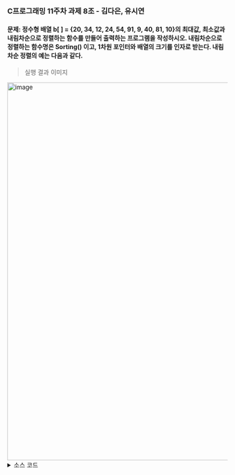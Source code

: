 ### C프로그래밍 11주차 과제 8조 - 김다은, 유시연 

#### 문제: 정수형 배열 b[ ] = {20, 34, 12, 24, 54, 91, 9, 40, 81, 10}의 최대값, 최소값과 내림차순으로 정렬하는 함수를 만들어 출력하는 프로그램을 작성하시오. 내림차순으로 정렬하는 함수명은 Sorting() 이고, 1차원 포인터와 배열의 크기를 인자로 받는다. 내림차순 정렬의 예는 다음과 같다.

> 실행 결과 이미지 

<img width="863" alt="image" src="https://github.com/hiciz/C_pg-08_group/assets/138213248/343378da-84e5-4c50-bdf1-e708de3c6dfd.png">

<details>
<summary>소스 코드</summary>

<div markdown="1">

```c
#include <stdio.h>

int Max(int* pArr, int size);
int Min(int* pArr, int size);
void Sorting(int* pArr, int size);

int main() {
    int b[] = { 20, 34, 12, 24, 54, 91, 9, 40, 81, 10 };
    int size = sizeof(b) / sizeof(b[0]);

    // 정렬 전 배열
    printf("[정렬 전 배열]\n");
    for (int i = 0; i < size; i++) {
        printf("%d ", b[i]);
    }
    printf("\n");

    // 최대값 최소값
    int max_value = Max(b, size);
    int min_value = Min(b, size);
    printf("최대값: %d\n", max_value);
    printf("최소값: %d\n", min_value);

   
    Sorting(b, size);

    
    printf("[내림차순 정렬 후 배열]\n");
    for (int i = 0; i < size; i++) {
        printf("%d ", b[i]);
    }
    printf("\n");

    return 0;
}
int Max(int* pArr, int size) {
    int max = pArr[0];
    for (int i = 1; i < size; i++) {
        if (pArr[i] > max) {
            max = pArr[i];
        }
    }
    return max;
}

int Min(int* pArr, int size) {
    int min = pArr[0];
    for (int i = 1; i < size; i++) {
        if (pArr[i] < min) {
            min = pArr[i];
        }
    }
    return min;
}

void Sorting(int* pArr, int size) {
    for (int i = 0; i < size - 1; i++) {
        for (int j = 0; j < size - i - 1; j++) {
            if (pArr[j] < pArr[j + 1]) {
                int temp = pArr[j];
                pArr[j] = pArr[j + 1];
                pArr[j + 1] = temp;
            }
        }
    }
}

```
</div>
</details>





